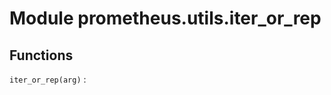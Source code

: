 Module prometheus.utils.iter_or_rep
===================================

Functions
---------

    
`iter_or_rep(arg)`
:
